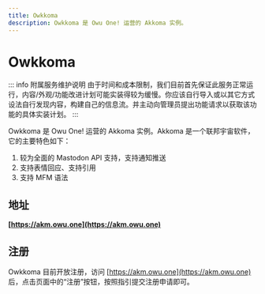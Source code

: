 ```yaml
---
title: Owkkoma
description: Owkkoma 是 Owu One! 运营的 Akkoma 实例。
---
```


# Owkkoma

::: info 附属服务维护说明
由于时间和成本限制，我们目前首先保证此服务正常运行，内容/外观/功能改进计划可能实装得较为缓慢。你应该自行导入或以其它方式设法自行发现内容，构建自己的信息流。并主动向管理员提出功能请求以获取该功能的具体实装计划。
:::

Owkkoma 是 Owu One! 运营的 Akkoma 实例。Akkoma 是一个联邦宇宙软件，它的主要特色如下：

1. 较为全面的 Mastodon API 支持，支持通知推送
2. 支持表情回应、支持引用
3. 支持 MFM 语法

## 地址

**[https://akm.owu.one](https://akm.owu.one)**

## 注册

Owkkoma 目前开放注册，访问 [https://akm.owu.one](https://akm.owu.one) 后，点击页面中的“注册”按钮，按照指引提交注册申请即可。
